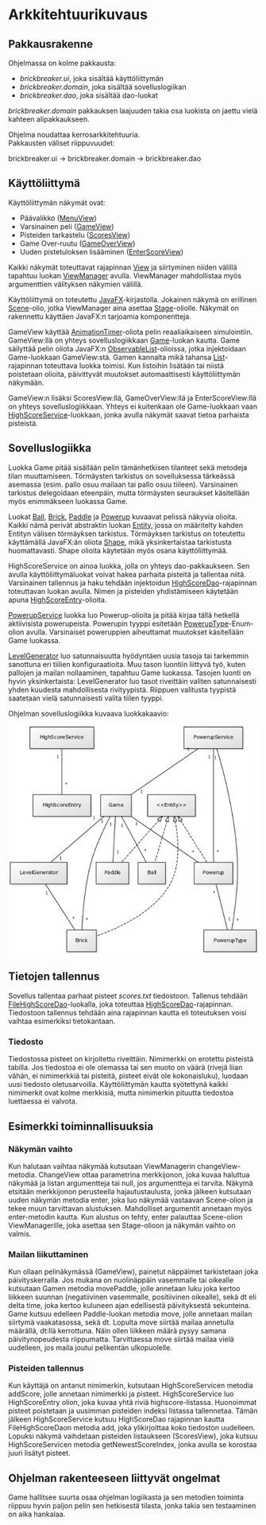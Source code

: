 # Arkkitehtuurikuvaus

## Pakkausrakenne

Ohjelmassa on kolme pakkausta:
- _brickbreaker.ui_, joka sisältää käyttöliittymän
- _brickbreaker.domain_, joka sisältää sovelluslogiikan
- _brickbreaker.dao_, joka sisältää dao-luokat

_brickbreaker.domain_ pakkauksen laajuuden takia osa luokista on jaettu vielä kahteen alipakkaukseen.  

Ohjelma noudattaa kerrosarkkitehtuuria.  
Pakkausten väliset riippuvuudet:

brickbreaker.ui -> brickbreaker.domain -> brickbreaker.dao

## Käyttöliittymä

Käyttöliittymän näkymät ovat:
- Päävalikko ([MenuView](https://github.com/JakeKallioniemi/ot-harjoitustyo/blob/master/BrickBreaker/src/main/java/brickbreaker/ui/MenuView.java))
- Varsinainen peli ([GameView](https://github.com/JakeKallioniemi/ot-harjoitustyo/blob/master/BrickBreaker/src/main/java/brickbreaker/ui/GameView.java))
- Pisteiden tarkastelu ([ScoresView](https://github.com/JakeKallioniemi/ot-harjoitustyo/blob/master/BrickBreaker/src/main/java/brickbreaker/ui/ScoresView.java))
- Game Over-ruutu ([GameOverView](https://github.com/JakeKallioniemi/ot-harjoitustyo/blob/master/BrickBreaker/src/main/java/brickbreaker/ui/GameOverView.java))
- Uuden pistetuloksen lisääminen ([EnterScoreView](https://github.com/JakeKallioniemi/ot-harjoitustyo/blob/master/BrickBreaker/src/main/java/brickbreaker/ui/EnterScoreView.java))

Kaikki näkymät toteuttavat rajapinnan [View](https://github.com/JakeKallioniemi/ot-harjoitustyo/blob/master/BrickBreaker/src/main/java/brickbreaker/ui/View.java) ja siirtyminen niiden välillä tapahtuu luokan [ViewManager](https://github.com/JakeKallioniemi/ot-harjoitustyo/blob/master/BrickBreaker/src/main/java/brickbreaker/ui/ViewManager.java) avulla. ViewManager mahdollistaa myös argumenttien välityksen näkymien välillä.

Käyttöliittymä on toteutettu [JavaFX](https://docs.oracle.com/javase/8/javafx/api/)-kirjastolla. Jokainen näkymä on erillinen [Scene](https://docs.oracle.com/javase/8/javafx/api/javafx/scene/Scene.html)-olio, jotka ViewManager aina asettaa [Stage](https://docs.oracle.com/javase/8/javafx/api/javafx/stage/Stage.html)-oliolle. Näkymät on rakennettu käyttäen JavaFX:n tarjoamia komponentteja.

GameView käyttää [AnimationTimer](https://docs.oracle.com/javase/8/javafx/api/javafx/animation/AnimationTimer.html)-oliota pelin reaaliaikaiseen simulointiin. GameView:llä on yhteys sovelluslogiikkaan [Game](https://github.com/JakeKallioniemi/ot-harjoitustyo/blob/master/BrickBreaker/src/main/java/brickbreaker/domain/Game.java)-luokan kautta. Game säilyttää pelin oliota JavaFX:n [ObservableList](https://docs.oracle.com/javase/8/javafx/api/javafx/collections/ObservableList.html)-olioissa, jotka injektoidaan Game-luokkaan GameView:stä. Gamen kannalta mikä tahansa [List](https://docs.oracle.com/javase/8/docs/api/java/util/List.html)-rajapinnan toteuttava luokka toimisi. Kun listoihin lisätään tai niistä poistetaan olioita, päivittyvät muutokset automaattisesti käyttöliittymän näkymään.

GameView:n lisäksi ScoresView:llä, GameOverView:llä ja EnterScoreView:llä on yhteys sovelluslogiikkaan. Yhteys ei kuitenkaan ole Game-luokkaan vaan [HighScoreService](https://github.com/JakeKallioniemi/ot-harjoitustyo/blob/master/BrickBreaker/src/main/java/brickbreaker/domain/highscore/HighScoreService.java)-luokkaan, jonka avulla näkymät saavat tietoa parhaista pisteistä.

## Sovelluslogiikka

Luokka Game pitää sisällään pelin tämänhetkisen tilanteet sekä metodeja tilan muuttamiseen. Törmäysten tarkistus on sovelluksessa tärkeässä asemassa (esim. pallo osuu mailaan tai pallo osuu tiileen). Varsinainen tarkistus delegoidaan eteenpäin, mutta törmäysten seuraukset käsitellään myös enimmäkseen luokassa Game.

Luokat [Ball](https://github.com/JakeKallioniemi/ot-harjoitustyo/blob/master/BrickBreaker/src/main/java/brickbreaker/domain/Ball.java), [Brick](https://github.com/JakeKallioniemi/ot-harjoitustyo/blob/master/BrickBreaker/src/main/java/brickbreaker/domain/Brick.java), [Paddle](https://github.com/JakeKallioniemi/ot-harjoitustyo/blob/master/BrickBreaker/src/main/java/brickbreaker/domain/Paddle.java) ja [Powerup](https://github.com/JakeKallioniemi/ot-harjoitustyo/blob/master/BrickBreaker/src/main/java/brickbreaker/domain/powerup/Powerup.java) kuvaavat pelissä näkyvia olioita. Kaikki nämä perivät abstraktin luokan [Entity](https://github.com/JakeKallioniemi/ot-harjoitustyo/blob/master/BrickBreaker/src/main/java/brickbreaker/domain/Entity.java), jossa on määritelty kahden Entityn välisen törmäyksen tarkistus. Törmäyksen tarkistus on toteutettu käyttämällä JavaFX:än oliota [Shape](https://docs.oracle.com/javase/8/javafx/api/javafx/scene/shape/Shape.html), mikä yksinkertaistaa tarkistusta huomattavasti. Shape olioita käytetään myös osana käyttöliittymää.

HighScoreService on ainoa luokka, jolla on yhteys dao-pakkaukseen. Sen avulla käyttöliittymäluokat voivat hakea parhaita pisteitä ja tallentaa niitä. Varsinainen tallennus ja haku tehdään injektoidun [HighScoreDao](https://github.com/JakeKallioniemi/ot-harjoitustyo/blob/master/BrickBreaker/src/main/java/brickbreaker/dao/HighScoreDao.java)-rajapinnan toteuttavan luokan avulla. Nimen ja pisteiden yhdistämiseen käytetään apuna [HighScoreEntry](https://github.com/JakeKallioniemi/ot-harjoitustyo/blob/master/BrickBreaker/src/main/java/brickbreaker/domain/highscore/HighScoreEntry.java)-olioita.

[PowerupService](https://github.com/JakeKallioniemi/ot-harjoitustyo/blob/master/BrickBreaker/src/main/java/brickbreaker/domain/powerup/PowerupService.java) luokka luo Powerup-olioita ja pitää kirjaa tällä hetkellä aktiivisista powerupeista. Powerupin tyyppi esitetään [PowerupType](https://github.com/JakeKallioniemi/ot-harjoitustyo/blob/master/BrickBreaker/src/main/java/brickbreaker/domain/powerup/PowerupType.java)-Enum-olion avulla. Varsinaiset poweruppien aiheuttamat muutokset käsitellään Game luokassa.

[LevelGenerator](https://github.com/JakeKallioniemi/ot-harjoitustyo/blob/master/BrickBreaker/src/main/java/brickbreaker/domain/LevelGenerator.java) luo satunnaisuutta hyödyntäen uusia tasoja tai tarkemmin sanottuna eri tiilien konfiguraatioita. Muu tason luontiin liittyvä työ, kuten pallojen ja mailan nollaaminen, tapahtuu Game luokassa. Tasojen luonti on hyvin yksinkertaista: LevelGenerator luo tasot riveittäin valiten satunnaisesti yhden kuudesta mahdollisesta rivityypistä. Riippuen valitusta tyypistä saatetaan vielä satunnaisesti valita tiilen tyyppi.

Ohjelman sovelluslogiikka kuvaava luokkakaavio:

<img src="https://github.com/JakeKallioniemi/ot-harjoitustyo/blob/master/dokumentaatio/kuvat/luokkarakenne.png" width="700">

## Tietojen tallennus

Sovellus tallentaa parhaat pisteet _scores.txt_ tiedostoon. Tallenus tehdään [FileHighScoreDao](https://github.com/JakeKallioniemi/ot-harjoitustyo/blob/master/BrickBreaker/src/main/java/brickbreaker/dao/FileHighScoreDao.java)-luokalla, joka toteuttaa [HighScoreDao](https://github.com/JakeKallioniemi/ot-harjoitustyo/blob/master/BrickBreaker/src/main/java/brickbreaker/dao/HighScoreDao.java)-rajapinnan. Tiedostoon tallennus tehdään aina rajapinnan kautta eli toteutuksen voisi vaihtaa esimerkiksi tietokantaan.

### Tiedosto

Tiedostossa pisteet on kirjoitettu riveittäin. Nimimerkki on erotettu pisteistä tabilla. Jos tiedostoa ei ole olemassa tai sen muoto on väärä (rivejä liian vähän, ei nimimerkkiä tai pisteitä, pisteet eivät ole kokonaisluku), luodaan uusi tiedosto oletusarvoilla. Käyttöliittymän kautta syötettynä kaikki nimimerkit ovat kolme merkkisiä, mutta nimimerkin pituutta tiedostoa luettaessa ei valvota.

## Esimerkki toiminnallisuuksia

### Näkymän vaihto

Kun halutaan vaihtaa näkymää kutsutaan ViewManagerin changeView-metodia. ChangeView ottaa parametrina merkkijonon, joka kuvaa haluttua näkymää ja listan argumentteja tai null, jos argumentteja ei tarvita. Näkymä etsitään merkkijonon perusteella hajautustaulusta, jonka jälkeen kutsutaan uuden näkymän metodia enter, joka luo näkymää vastaavan Scene-olion ja tekee muun tarvittavan alustuksen. Mahdolliset argumentit annetaan myös enter-metodin kautta. Kun alustus on tehty, enter palauttaa Scene-olion ViewManagerille, joka asettaa sen Stage-olioon ja näkymän vaihto on valmis.

### Mailan liikuttaminen

Kun ollaan pelinäkymässä (GameView), painetut näppäimet tarkistetaan joka päivityskerralla. Jos mukana on nuolinäppäin vasemmalle tai oikealle kutsutaan Gamen metodia movePaddle, jolle annetaan luku joka kertoo liikkeen suunnan (negatiivinen vasemmalle, positiivinen oikealle), sekä dt eli delta time, joka kertoo kuluneen ajan edellisestä päivityksestä sekunteina. Game kutsuu edelleen Paddle-luokan metodia move, jolle annetaan mailan siirtymä vaakatasossa, sekä dt. Lopulta move siirtää mailaa annetulla määrällä, dt:llä kerrottuna. Näin ollen liikkeen määrä pysyy samana päivitynopeudesta riippumatta. Tarvittaessa move siirtää mailaa vielä uudelleen, jos maila joutui pelikentän ulkopuolelle.

### Pisteiden tallennus

Kun käyttäjä on antanut nimimerkin, kutsutaan HighScoreServicen metodia addScore, jolle annetaan nimimerkki ja pisteet. HighScoreService luo HighScoreEntry olion, joka kuvaa yhtä riviä highscore-listassa. Huonoimmat pisteet poistetaan ja uusimman pisteiden indeksi listassa tallennetaa. Tämän jälkeen HighScoreService kutsuu HighScoreDao rajapinnan kautta FileHighScoreDaon metodia add, joka ylikirjoittaa koko tiedoston uudelleen. Lopuksi näkymä vaihdetaan pisteiden listaukseen (ScoresView), joka kutsuu HighScoreServicen metodia getNewestScoreIndex, jonka avulla se korostaa juuri lisätyt pisteet.

## Ohjelman rakenteeseen liittyvät ongelmat

Game hallitsee suurta osaa ohjelman logiikasta ja sen metodien toiminta riippuu hyvin paljon pelin sen hetkisestä tilasta, jonka takia sen testaaminen on aika hankalaa. 
